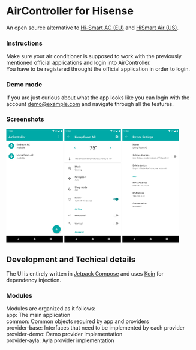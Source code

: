 # AirController for Hisense

An open source alternative to [Hi-Smart AC (EU)](https://play.google.com/store/apps/details?id=com.accontrol.europe.hisense) and [HiSmart Air (US)](https://play.google.com/store/apps/details?id=com.aylanetworks.accontrol.hisense).

### Instructions

Make sure your air conditioner is supposed to work with the previously mentioned official applications and login into AirController.\
You have to be registered throught the official application in order to login.

### Demo mode

If you are just curious about what the app looks like you can login with the account demo@example.com and navigate through all the features.

### Screenshots

<img src="art/home.png" width="30%"> <img src="art/device.png" width="30%"> <img src="art/deviceSettings.png" width="30%">

## Development and Techical details

The UI is entirely written in [Jetpack Compose](https://developer.android.com/jetpack/compose) and uses [Koin](https://insert-koin.io/) for dependency injection.

### Modules

Modules are organized as it follows:\
app: The main application\
common: Common objects required by app and providers\
provider-base: Interfaces that need to be implemented by each provider\
provider-demo: Demo provider implementation\
provider-ayla: Ayla provider implementation

<!-- ### Device control

Each feature might be available or not according to the state of the device. For this reason when the device state is requested the view model and the repository do not talk directly to each other but the raw state is filtered through feature controllers which the provider must implement for every available feature. Then each controller, which is responsible for a single feature, will report to the viewmodel ethier the value retrieved by the repository or null in case the feature is not available or should be hidden (eg. for the given work mode). -->
